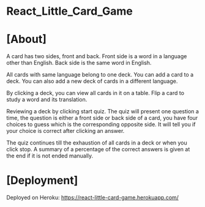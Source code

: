 # React_Little_Card_Game

# [About]

A card has two sides, front and back. Front side is a word in a language other than English. Back side is the same word in English. 

All cards with same language belong to one deck. You can add a card to a deck. You can also add a new deck of cards in a different language.

By clicking a deck, you can view all cards in it on a table. Flip a card to study a word and its translation.

Reviewing a deck by clicking start quiz. The quiz will present one question a time, the question is either a front side or back side of a card, you have four choices to guess which is the corresponding opposite side. It will tell you if your choice is correct after clicking an answer.

The quiz continues till the exhaustion of all cards in a deck or when you click stop. A summary of a percentage of the correct answers is given at the end if it is not ended manually.

# [Deployment]

Deployed on Heroku: https://react-little-card-game.herokuapp.com/

